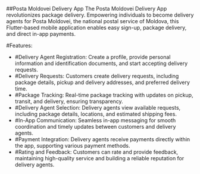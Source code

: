 ##Posta Moldovei Delivery App
The Posta Moldovei Delivery App revolutionizes package delivery. Empowering individuals to become delivery agents for Posta Moldovei, the national postal service of Moldova, this Flutter-based mobile application enables easy sign-up, package delivery, and direct in-app payments.

#Features:

- #Delivery Agent Registration: Create a profile, provide personal information and identification documents, and start accepting delivery requests.
- #Delivery Requests: Customers create delivery requests, including package details, pickup and delivery addresses, and preferred delivery time.
- #Package Tracking: Real-time package tracking with updates on pickup, transit, and delivery, ensuring transparency.
- #Delivery Agent Selection: Delivery agents view available requests, including package details, locations, and estimated shipping fees.
- #In-App Communication: Seamless in-app messaging for smooth coordination and timely updates between customers and delivery agents.
- #Payment Integration: Delivery agents receive payments directly within the app, supporting various payment methods.
- #Rating and Feedback: Customers can rate and provide feedback, maintaining high-quality service and building a reliable reputation for delivery agents.
